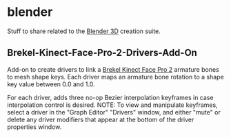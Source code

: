 # blender
Stuff to share related to the [Blender 3D](https://www.blender.org/)
creation suite.

## Brekel-Kinect-Face-Pro-2-Drivers-Add-On

Add-on to create drivers to link a [Brekel Kinect Face Pro
2](http://www.brekel.com/brekel-pro-face-2/) armature bones to mesh
shape keys. Each driver maps an armature bone rotation to a shape key
value between 0.0 and 1.0.

For each driver, adds three no-op Bezier interpolation keyframes in
case interpolation control is desired. NOTE: To view and manipulate
keyframes, select a driver in the "Graph Editor" "Drivers" window, and
either "mute" or delete any driver modifiers that appear at the bottom
of the driver properties window.
